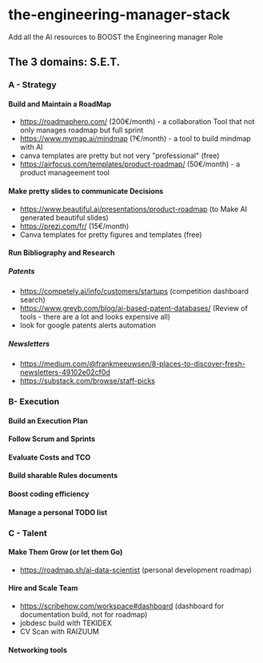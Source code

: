 # the-engineering-manager-stack
Add all the AI resources to BOOST the Engineering manager Role

## The 3 domains: S.E.T.
### A - Strategy  
#### Build and Maintain a RoadMap  
- https://roadmaphero.com/  (200€/month) - a collaboration Tool that not only manages roadmap but full sprint
- https://www.mymap.ai/mindmap (?€/month) - a tool to build mindmap with AI
- canva templates are pretty but not very "professional" (free)  
- https://airfocus.com/templates/product-roadmap/ (50€/month) - a product manageement tool
  
#### Make pretty slides to communicate Decisions  
- https://www.beautiful.ai/presentations/product-roadmap (to Make AI generated beautiful slides)
- https://prezi.com/fr/ (15€/month)
- Canva templates for pretty figures and templates (free)  

#### Run Bibliography and Research  
##### Patents  
- https://competely.ai/info/customers/startups (competition dashboard search)
- https://www.greyb.com/blog/ai-based-patent-databases/ (Review of tools - there are a lot and looks expensive all)
- look for google patents alerts automation
##### Newsletters
- https://medium.com/@frankmeeuwsen/8-places-to-discover-fresh-newsletters-49102e02cf0d
- https://substack.com/browse/staff-picks  

### B- Execution  
#### Build an Execution Plan  
#### Follow Scrum and Sprints  
#### Evaluate Costs and TCO  
#### Build sharable Rules documents  
#### Boost coding efficiency  
#### Manage a personal TODO list  

### C - Talent   
#### Make Them Grow (or let them Go)  
- https://roadmap.sh/ai-data-scientist (personal development roadmap)
#### Hire and Scale Team  
- https://scribehow.com/workspace#dashboard (dashboard for documentation build, not for roadmap)
- jobdesc build with TEKIDEX  
- CV Scan with RAIZUUM  
#### Networking tools  
